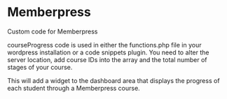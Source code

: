 # Memberpress
Custom code for Memberpress

courseProgress code is used in either the functions.php file in your wordpress installation or a code snippets plugin. You need to alter the server location, add course IDs into the array and the total number of stages of your course.

This will add a widget to the dashboard area that displays the progress of each student through a Memberpress course.
